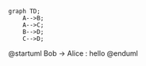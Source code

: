 



```mermaid
graph TD;
    A-->B;
    A-->C;
    B-->D;
    C-->D;
```

@startuml
Bob -> Alice : hello
@enduml








